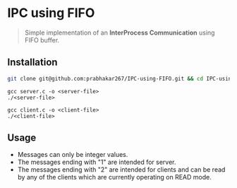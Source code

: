 # IPC using FIFO 
> Simple implementation of an **InterProcess Communication** using FIFO buffer.

## Installation

```bash
git clone git@github.com:prabhakar267/IPC-using-FIFO.git && cd IPC-using-FIFO
```

```
gcc server.c -o <server-file>
./<server-file>
```
```
gcc client.c -o <client-file>
./<client-file>
```

## Usage
 + Messages can only be integer values.
 + The messages ending with "1" are intended for server.
 + The messages ending with "2" are intended for clients and can be read by any of the clients which are currently operating on READ mode. 
 